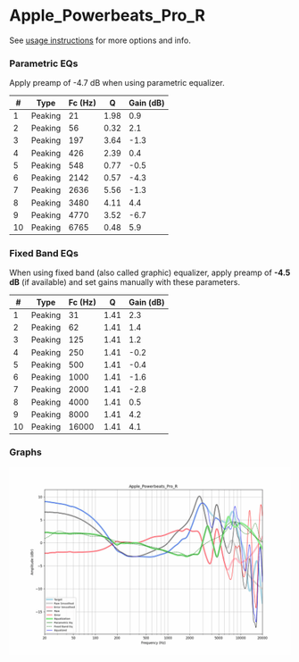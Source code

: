 # Apple_Powerbeats_Pro_R
See [usage instructions](https://github.com/jaakkopasanen/AutoEq#usage) for more options and info.

### Parametric EQs
Apply preamp of -4.7 dB when using parametric equalizer.

|   # | Type    |   Fc (Hz) |    Q |   Gain (dB) |
|-----|---------|-----------|------|-------------|
|   1 | Peaking |        21 | 1.98 |         0.9 |
|   2 | Peaking |        56 | 0.32 |         2.1 |
|   3 | Peaking |       197 | 3.64 |        -1.3 |
|   4 | Peaking |       426 | 2.39 |         0.4 |
|   5 | Peaking |       548 | 0.77 |        -0.5 |
|   6 | Peaking |      2142 | 0.57 |        -4.3 |
|   7 | Peaking |      2636 | 5.56 |        -1.3 |
|   8 | Peaking |      3480 | 4.11 |         4.4 |
|   9 | Peaking |      4770 | 3.52 |        -6.7 |
|  10 | Peaking |      6765 | 0.48 |         5.9 |

### Fixed Band EQs
When using fixed band (also called graphic) equalizer, apply preamp of **-4.5 dB** (if available) and set gains manually with these parameters.

|   # | Type    |   Fc (Hz) |    Q |   Gain (dB) |
|-----|---------|-----------|------|-------------|
|   1 | Peaking |        31 | 1.41 |         2.3 |
|   2 | Peaking |        62 | 1.41 |         1.4 |
|   3 | Peaking |       125 | 1.41 |         1.2 |
|   4 | Peaking |       250 | 1.41 |        -0.2 |
|   5 | Peaking |       500 | 1.41 |        -0.4 |
|   6 | Peaking |      1000 | 1.41 |        -1.6 |
|   7 | Peaking |      2000 | 1.41 |        -2.8 |
|   8 | Peaking |      4000 | 1.41 |         0.5 |
|   9 | Peaking |      8000 | 1.41 |         4.2 |
|  10 | Peaking |     16000 | 1.41 |         4.1 |

### Graphs
![](./Apple_Powerbeats_Pro_R.png)
